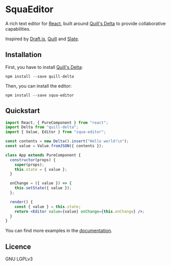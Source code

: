 # SquaEditor

A rich text editor for [React](https://github.com/facebook/react), built around [Quill's Delta](https://github.com/quilljs/delta) to provide collaborative capabilities.

Inspired by [Draft.js](https://github.com/facebook/draft-js), [Quill](https://github.com/quilljs/quill) and [Slate](https://github.com/ianstormtaylor/slate).

## Installation

First, you have to install [Quill's Delta](https://github.com/quilljs/delta):

```
npm install --save quill-delta
```

Then, you can install the editor:

```
npm install --save squa-editor
```

## Quickstart

```jsx
import React, { PureComponent } from "react";
import Delta from "quill-delta";
import { Value, Editor } from "squa-editor";

const contents = new Delta().insert("Hello world!\n");
const value = Value.fromJSON({ contents });

class App extends PureComponent {
  constructor(props) {
    super(props);
    this.state = { value };
  }

  onChange = ({ value }) => {
    this.setState({ value });
  };

  render() {
    const { value } = this.state;
    return <Editor value={value} onChange={this.onChange} />;
  }
}
```

You can find more examples in the [documentation](packages/squa-editor/README.md).

## Licence

GNU LGPLv3
